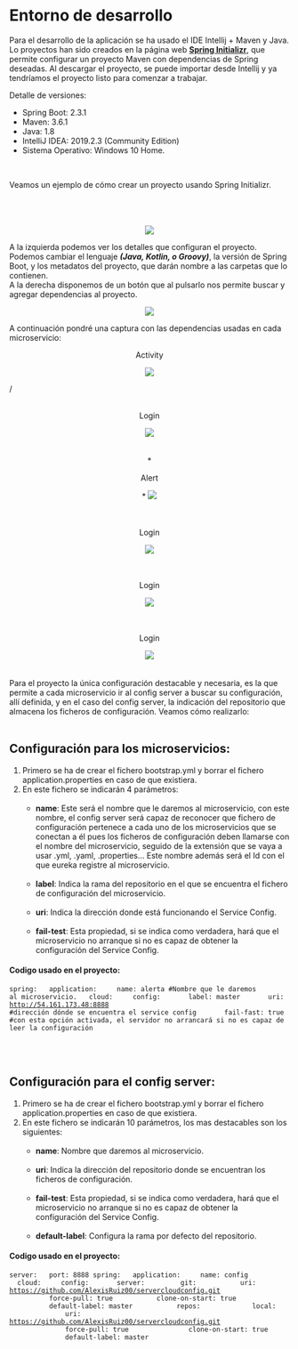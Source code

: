 # Entorno de desarrollo

Para el desarrollo de la aplicación se ha usado el IDE Intellij + Maven y Java. Lo proyectos han sido creados en la página web
[**Spring Initializr**](https://start.spring.io/), que permite configurar un proyecto Maven con dependencias de
Spring deseadas. Al descargar el proyecto, se puede importar desde Intellij y ya tendríamos el proyecto listo
para comenzar a trabajar.
</br>

Detalle de versiones:

-  Spring Boot: 2.3.1
-  Maven: 3.6.1
-  Java: 1.8
-  IntelliJ IDEA: 2019.2.3 (Community Edition)
-  Sistema Operativo: Windows 10 Home.

</br>

Veamos un ejemplo de cómo crear un proyecto usando Spring Initializr.

<br>
<br>
<br>

<div align="center" />
<img src="./img/init1.jpg" />
</div>

A la izquierda podemos ver los detalles que configuran el proyecto. Podemos cambiar el lenguaje ***(Java, Kotlin, o Groovy)***,
la versión de Spring Boot, y los metadatos del proyecto, que darán nombre a las carpetas que lo contienen.<br>
A la derecha disponemos de un botón que al pulsarlo nos permite buscar y agregar dependencias al proyecto.

<div align="center" />
<img src="./img/init2.jpg" />
</div>

A continuación pondré una captura con las dependencias usadas en cada microservicio:


<div align="center" />
<p>Activity</p>
<img src="./img/initActivity.jpg" />
</div>

/<br>
</br>

<div align="center" />
<p>Login</p>
<img src="./img/initLogin.jpg" />
</div>

</br>
</br>

<div align="center" />
*<p>Alert</p>*
<img src="./img/initAlert.jpg" />
</div>

</br>
</br>

<div align="center" />
<p>Login</p>
<img src="./img/initGateway.jpg" />
</div>

</br>
</br>

<div align="center" />
<p>Login</p>
<img src="./img/initEureka.jpg" />
</div>

</br>
</br>

<div align="center" />
<p>Login</p>
<img src="./img/initConfig.jpg" />
</div>

</br>




</br>
Para el proyecto la única configuración destacable y necesaria, es la que permite a cada microservicio ir al config
server a buscar su configuración, allí definida, y en el caso del config server, la indicación del repositorio
que almacena los ficheros de configuración. Veamos cómo realizarlo:

<br>
<br>

## Configuración para los microservicios:

1. Primero se ha de crear el fichero bootstrap.yml y borrar el fichero application.properties en caso de que existiera.
2. En este fichero se indicarán 4 parámetros:
    <br><br>
    - **name**: Este será el nombre que le daremos al microservicio, con este nombre, el config server será capaz de
        reconocer que fichero de configuración pertenece a cada uno de los microservicios que se conectan a él
        pues los ficheros de configuración deben llamarse con el nombre del microservicio, seguido de la extensión
        que se vaya a usar .yml, .yaml, .properties... Este nombre además será el Id con el que eureka registre
        al microservicio.
        <br><br>
    - **label**: Indica la rama del repositorio en el que se encuentra el fichero de configuración del microservicio.
        <br><br>
    - **uri**: Indica la dirección donde está funcionando el Service Config.
        <br><br>
    - **fail-test**: Esta propiedad, si se indica como verdadera, hará que el microservicio no arranque si no es capaz
                 de obtener la configuración del Service Config.

#### Codigo usado en el proyecto:

<code>spring:
  application:
    name: alerta #Nombre que le daremos al microservicio.
  cloud:
    config:
      label: master
      uri: http://54.161.173.48:8888  #dirección dónde se encuentra el service config
      fail-fast: true             #con esta opción activada, el servidor no arrancará si no es capaz de leer la configuración
</code>

<br>
<br>




## Configuración para el config server:

1. Primero se ha de crear el fichero bootstrap.yml y borrar el fichero application.properties en caso de que existiera.
2. En este fichero se indicarán 10 parámetros, los mas destacables son los siguientes:
    <br><br>
    - **name**: Nombre que daremos al microservicio.
        <br><br>
    - **uri**: Indica la dirección del repositorio donde se encuentran los ficheros de configuración.
        <br><br>
    - **fail-test**: Esta propiedad, si se indica como verdadera, hará que el microservicio no arranque si no es capaz
                 de obtener la configuración del Service Config.
        <br><br>
    - **default-label**: Configura la rama por defecto del repositorio.

#### Codigo usado en el proyecto:

<code>server:
  port: 8888
spring:
  application:
    name: config
  cloud:
    config:
      server:
        git:
          uri: https://github.com/AlexisRuiz00/servercloudconfig.git
          force-pull: true
          clone-on-start: true
          default-label: master
          repos:
            local:
              uri: https://github.com/AlexisRuiz00/servercloudconfig.git
              force-pull: true
              clone-on-start: true
              default-label: master<code>


